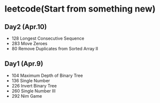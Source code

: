 # leetcode(Start from something new)

## Day2 (Apr.10)
* 128 Longest Consecutive Sequence
* 283 Move Zeroes
* 80 Remove Duplicates from Sorted Array II

## Day1 (Apr.9)
* 104 Maximum Depth of Binary Tree
* 136 Single Number
* 226 Invert Binary Tree
* 260 Single Number III
* 292 Nim Game 
